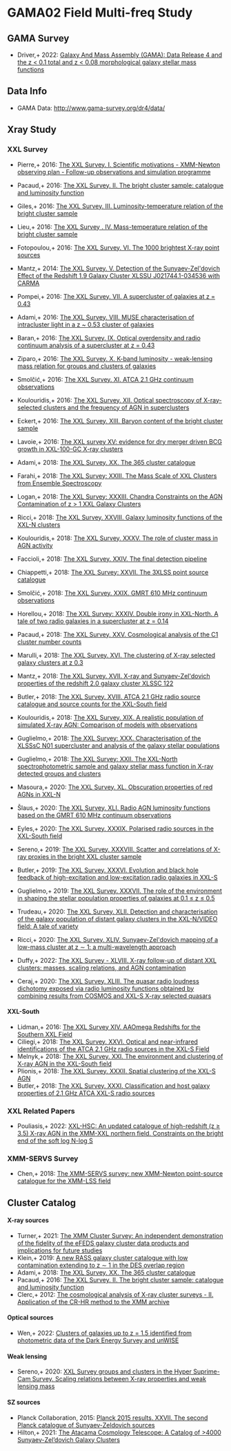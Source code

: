 # GAMA02 Field Multi-freq Study

## GAMA Survey

* Driver,+ 2022: [Galaxy And Mass Assembly (GAMA): Data Release 4 and the z < 0.1 total and z < 0.08 morphological galaxy stellar mass functions](https://ui.adsabs.harvard.edu/abs/2022MNRAS.513..439D)

## Data Info 

- GAMA Data: http://www.gama-survey.org/dr4/data/

## Xray Study

### XXL Survey

* Pierre,+ 2016: [The XXL Survey. I. Scientific motivations - XMM-Newton observing plan - Follow-up observations and simulation programme](https://ui.adsabs.harvard.edu/abs/2016A&A...592A...1P)
* Pacaud,+ 2016: [The XXL Survey. II. The bright cluster sample: catalogue and luminosity function](https://ui.adsabs.harvard.edu/abs/2016A&A...592A...2P)
* Giles,+ 2016: [The XXL Survey. III. Luminosity-temperature relation of the bright cluster sample](https://ui.adsabs.harvard.edu/abs/2016A&A...592A...3G)
* Lieu,+ 2016: [The XXL Survey . IV. Mass-temperature relation of the bright cluster sample](https://ui.adsabs.harvard.edu/abs/2016A&A...592A...4L)
* Fotopoulou,+ 2016: [The XXL Survey. VI. The 1000 brightest X-ray point sources](https://ui.adsabs.harvard.edu/abs/2016A&A...592A...5F)
* Mantz,+ 2014: [The XXL Survey. V. Detection of the Sunyaev-Zel'dovich Effect of the Redshift 1.9 Galaxy Cluster XLSSU J021744.1-034536 with CARMA](https://ui.adsabs.harvard.edu/abs/2014ApJ...794..157M)
* Pompei,+ 2016: [The XXL Survey. VII. A supercluster of galaxies at z = 0.43](https://ui.adsabs.harvard.edu/abs/2016A&A...592A...6P)
* Adami,+ 2016: [The XXL Survey. VIII. MUSE characterisation of intracluster light in a z ~ 0.53 cluster of galaxies](https://ui.adsabs.harvard.edu/abs/2016A&A...592A...7A)
* Baran,+ 2016: [The XXL Survey. IX. Optical overdensity and radio continuum analysis of a supercluster at z = 0.43](https://ui.adsabs.harvard.edu/abs/2016A&A...592A...8B)
* Ziparo,+ 2016: [The XXL Survey. X. K-band luminosity - weak-lensing mass relation for groups and clusters of galaxies](https://ui.adsabs.harvard.edu/abs/2016A&A...592A...9Z)
* Smolčić,+ 2016: [The XXL Survey. XI. ATCA 2.1 GHz continuum observations](https://ui.adsabs.harvard.edu/abs/2016A&A...592A..10S)
* Koulouridis,+ 2016: [The XXL Survey. XII. Optical spectroscopy of X-ray-selected clusters and the frequency of AGN in superclusters](https://ui.adsabs.harvard.edu/abs/2016A&A...592A..11K)
* Eckert,+ 2016: [The XXL Survey. XIII. Baryon content of the bright cluster sample](https://ui.adsabs.harvard.edu/abs/2016A&A...592A..12E)
* Lavoie,+ 2016: [The XXL survey XV: evidence for dry merger driven BCG growth in XXL-100-GC X-ray clusters](https://ui.adsabs.harvard.edu/abs/2016MNRAS.462.4141L)

* Adami,+ 2018: [The XXL Survey. XX. The 365 cluster catalogue](https://ui.adsabs.harvard.edu/abs/2018A&A...620A...5A)

* Farahi,+ 2018: [The XXL Survey: XXIII. The Mass Scale of XXL Clusters from Ensemble Spectroscopy](https://ui.adsabs.harvard.edu/abs/2018A&A...620A...8F)

* Logan,+ 2018: [The XXL Survey: XXXIII. Chandra Constraints on the AGN Contamination of z > 1 XXL Galaxy Clusters](https://ui.adsabs.harvard.edu/abs/2018A&A...620A..18L)

* Ricci,+ 2018: [The XXL Survey. XXVIII. Galaxy luminosity functions of the XXL-N clusters](https://ui.adsabs.harvard.edu/abs/2018A&A...620A..13R)
* Koulouridis,+ 2018: [The XXL Survey. XXXV. The role of cluster mass in AGN activity](https://ui.adsabs.harvard.edu/abs/2018A&A...620A..20K)
* Faccioli,+ 2018: [The XXL Survey. XXIV. The final detection pipeline](https://ui.adsabs.harvard.edu/abs/2018A&A...620A...9F)
* Chiappetti,+ 2018: [The XXL Survey: XXVII. The 3XLSS point source catalogue](https://ui.adsabs.harvard.edu/abs/2018A&A...620A..12C)
* Smolčić,+ 2018: [The XXL Survey. XXIX. GMRT 610 MHz continuum observations](https://ui.adsabs.harvard.edu/abs/2018A&A...620A..14S)
* Horellou,+ 2018: [The XXL Survey: XXXIV. Double irony in XXL-North. A tale of two radio galaxies in a supercluster at z = 0.14](https://ui.adsabs.harvard.edu/abs/2018A&A...620A..19H)
* Pacaud,+ 2018: [The XXL Survey. XXV. Cosmological analysis of the C1 cluster number counts](https://ui.adsabs.harvard.edu/abs/2018A&A...620A..10P)
* Marulli,+ 2018: [The XXL Survey. XVI. The clustering of X-ray selected galaxy clusters at z   0.3](https://ui.adsabs.harvard.edu/abs/2018A&A...620A...1M)
* Mantz,+ 2018: [The XXL Survey. XVII. X-ray and Sunyaev-Zel'dovich properties of the redshift 2.0 galaxy cluster XLSSC 122](https://ui.adsabs.harvard.edu/abs/2018A&A...620A...2M)
* Butler,+ 2018: [The XXL Survey. XVIII. ATCA 2.1 GHz radio source catalogue and source counts for the XXL-South field](https://ui.adsabs.harvard.edu/abs/2018A&A...620A...3B)
* Koulouridis,+ 2018: [The XXL Survey. XIX. A realistic population of simulated X-ray AGN: Comparison of models with observations](https://ui.adsabs.harvard.edu/abs/2018A&A...620A...4K)

* Guglielmo,+ 2018: [The XXL Survey: XXX. Characterisation of the XLSSsC N01 supercluster and analysis of the galaxy stellar populations](https://ui.adsabs.harvard.edu/abs/2018A&A...620A..15G)

* Guglielmo,+ 2018: [The XXL Survey: XXII. The XXL-North spectrophotometric sample and galaxy stellar mass function in X-ray detected groups and clusters](https://ui.adsabs.harvard.edu/abs/2018A&A...620A...7G)

* Masoura,+ 2020: [The XXL Survey. XL. Obscuration properties of red AGNs in XXL-N](https://ui.adsabs.harvard.edu/abs/2020A&A...638A..45M)
* Šlaus,+ 2020: [The XXL Survey. XLI. Radio AGN luminosity functions based on the GMRT 610 MHz continuum observations](https://ui.adsabs.harvard.edu/abs/2020A&A...638A..46S)
* Eyles,+ 2020: [The XXL Survey. XXXIX. Polarised radio sources in the XXL-South field](https://ui.adsabs.harvard.edu/abs/2020A&A...633A...6E)
* Sereno,+ 2019: [The XXL Survey. XXXVIII. Scatter and correlations of X-ray proxies in the bright XXL cluster sample](https://ui.adsabs.harvard.edu/abs/2019A&A...632A..54S)
* Butler,+ 2019: [The XXL Survey. XXXVI. Evolution and black hole feedback of high-excitation and low-excitation radio galaxies in XXL-S](https://ui.adsabs.harvard.edu/abs/2019A&A...625A.111B)


* Guglielmo,+ 2019: [The XXL Survey. XXXVII. The role of the environment in shaping the stellar population properties of galaxies at 0.1 ≤ z ≤ 0.5](https://ui.adsabs.harvard.edu/abs/2019A&A...625A.112G)


* Trudeau,+ 2020: [The XXL Survey. XLII. Detection and characterisation of the galaxy population of distant galaxy clusters in the XXL-N/VIDEO field: A tale of variety](https://ui.adsabs.harvard.edu/abs/2020A&A...642A.124T)
* Ricci,+ 2020: [The XXL Survey. XLIV. Sunyaev-Zel'dovich mapping of a low-mass cluster at z ∼ 1: a multi-wavelength approach](https://ui.adsabs.harvard.edu/abs/2020A&A...642A.126R)
* Duffy,+ 2022: [The XXL Survey - XLVIII. X-ray follow-up of distant XXL clusters: masses, scaling relations, and AGN contamination](https://ui.adsabs.harvard.edu/abs/2022MNRAS.512.2525D)
* Ceraj,+ 2020: [The XXL Survey. XLIII. The quasar radio loudness dichotomy exposed via radio luminosity functions obtained by combining results from COSMOS and XXL-S X-ray selected quasars](https://ui.adsabs.harvard.edu/abs/2020A&A...642A.125C)

#### XXL-South
* Lidman,+ 2016: [The XXL Survey XIV. AAOmega Redshifts for the Southern XXL Field](https://ui.adsabs.harvard.edu/abs/2016PASA...33....1L)
* Ciliegi,+ 2018: [The XXL Survey. XXVI. Optical and near-infrared identifications of the ATCA 2.1 GHz radio sources in the XXL-S Field](https://ui.adsabs.harvard.edu/abs/2018A&A...620A..11C)
* Melnyk,+ 2018: [The XXL Survey. XXI. The environment and clustering of X-ray AGN in the XXL-South field](https://ui.adsabs.harvard.edu/abs/2018A&A...620A...6M)
* Plionis,+ 2018: [The XXL Survey. XXXII. Spatial clustering of the XXL-S AGN](https://ui.adsabs.harvard.edu/abs/2018A&A...620A..17P)
* Butler,+ 2018: [The XXL Survey. XXXI. Classification and host galaxy properties of 2.1 GHz ATCA XXL-S radio sources](https://ui.adsabs.harvard.edu/abs/2018A&A...620A..16B)


### XXL Related Papers
* Pouliasis,+ 2022: [XXL-HSC: An updated catalogue of high-redshift (z ≥ 3.5) X-ray AGN in the XMM-XXL northern field. Constraints on the bright end of the soft log N-log S](https://ui.adsabs.harvard.edu/abs/2022A&A...658A.175P)


### XMM-SERVS Survey
* Chen,+ 2018: [The XMM-SERVS survey: new XMM-Newton point-source catalogue for the XMM-LSS field](https://ui.adsabs.harvard.edu/abs/2018MNRAS.478.2132C)

## Cluster Catalog

#### X-ray sources

* Turner,+ 2021: [The XMM Cluster Survey: An independent demonstration of the fidelity of the eFEDS galaxy cluster data products and implications for future studies](https://ui.adsabs.harvard.edu/abs/2021arXiv210911807T)
* Klein,+ 2019: [A new RASS galaxy cluster catalogue with low contamination extending to z ∼ 1 in the DES overlap region](https://ui.adsabs.harvard.edu/abs/2019MNRAS.488..739K/abstract)
* Adami,+ 2018: [The XXL Survey. XX. The 365 cluster catalogue](https://ui.adsabs.harvard.edu/abs/2018A&A...620A...5A)
* Pacaud,+ 2016: [The XXL Survey. II. The bright cluster sample: catalogue and luminosity function](https://ui.adsabs.harvard.edu/abs/2016A&A...592A...2P)
* Clerc,+ 2012: [The cosmological analysis of X-ray cluster surveys - II. Application of the CR-HR method to the XMM archive](https://ui.adsabs.harvard.edu/abs/2012MNRAS.423.3561C/abstract)

#### Optical sources
* Wen,+ 2022: [Clusters of galaxies up to z = 1.5 identified from photometric data of the Dark Energy Survey and unWISE](https://ui.adsabs.harvard.edu/abs/2022MNRAS.tmp.1125W/abstract)

#### Weak lensing
* Sereno,+ 2020: [XXL Survey groups and clusters in the Hyper Suprime-Cam Survey. Scaling relations between X-ray properties and weak lensing mass](https://ui.adsabs.harvard.edu/abs/2020MNRAS.492.4528S)

#### SZ sources
* Planck Collaboration, 2015: [Planck 2015 results. XXVII. The second Planck catalogue of Sunyaev-Zeldovich sources](https://ui.adsabs.harvard.edu/abs/2016A%26A...594A..27P/abstract)
* Hilton,+ 2021: [The Atacama Cosmology Telescope: A Catalog of >4000 Sunyaev-Zel’dovich Galaxy Clusters](https://ui.adsabs.harvard.edu/abs/2021ApJS..253....3H/abstract)
